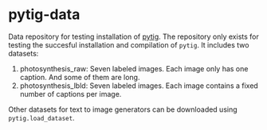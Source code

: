 pytig-data
============

Data repository for testing installation of [pytig](https://github.com/gryBox/pytig).  The repository only exists for testing the succesful installation and compilation of `pytig`. It includes two datasets:
1.  photosynthesis_raw: Seven labeled images.  Each image only has one caption. And some of them are long.
2.  photosynthesis_lbld: Seven labeled images.  Each image contains a fixed number of captions per image.

Other datasets for text to image generators can be downloaded using `pytig.load_dataset`.
